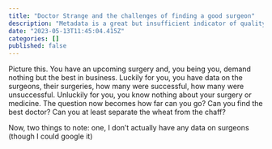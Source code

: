 ```yaml
---
title: "Doctor Strange and the challenges of finding a good surgeon"
description: "Metadata is a great but insufficient indicator of quality."
date: "2023-05-13T11:45:04.415Z"
categories: []
published: false
---
```


Picture this. You have an upcoming surgery and, you being you, demand nothing but the best in business. Luckily for you, you have data on the surgeons, their surgeries, how many were successful, how many were unsuccessful. Unluckily for you, you know nothing about your surgery or medicine. The question now becomes how far can you go? Can you find the best doctor? Can you at least separate the wheat from the chaff?

Now, two things to note: one, I don’t actually have any data on surgeons (though I could google it)
